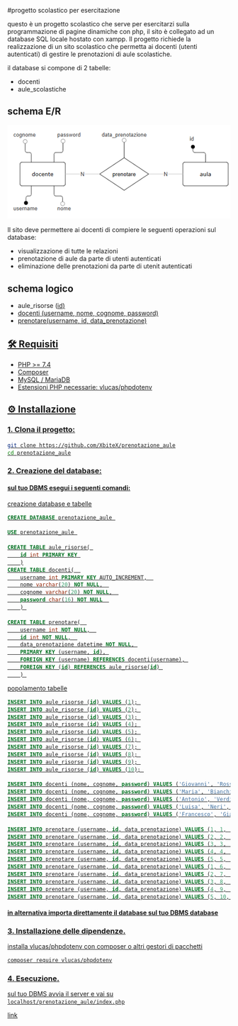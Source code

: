 #progetto scolastico per esercitazione

questo è un progetto scolastico che serve per esercitarzi sulla programmazione di pagine dinamiche con php, il sito è collegato ad un database SQL locale hostato con xampp.
Il progetto richiede la realizzazione di un sito scolastico che permetta ai docenti (utenti autenticati) di gestire le prenotazioni di aule scolastiche.

il database si compone di 2 tabelle: 
- docenti
- aule_scolastiche

## schema E/R
![schema E/R](images/schema_ER.png)

Il sito deve permettere ai docenti di compiere le seguenti operazioni sul database:
- visualizzazione di tutte le relazioni
- prenotazione di aule da parte di utenti autenticati
- eliminazione delle prenotazioni da parte di utenit autenticati

## schema logico 
- aule_risorse (<u>id<u>) 
- docenti (<u>username</u>, nome, cognome, password) 
- prenotare(<u>username</u>, <u>id</u>, data_prenotazione) 


## 🛠️ Requisiti
- PHP >= 7.4
- Composer
- MySQL / MariaDB 
- Estensioni PHP necessarie: vlucas/phpdotenv



## ⚙️ Installazione

### 1. Clona il progetto:

   ```bash
   git clone https://github.com/XbiteX/prenotazione_aule
   cd prenotazione_aule
   ```

### 2. Creazione del database:
#### sul tuo DBMS esegui i seguenti comandi:

creazione database e tabelle
   ```SQL
   CREATE DATABASE prenotazione_aule 
   
   USE prenotazione_aule 
   
   CREATE TABLE aule_risorse( 
       id int PRIMARY KEY 
       )
   CREATE TABLE docenti(  
       username int PRIMARY KEY AUTO_INCREMENT,  
       nome varchar(20) NOT NULL,  
       cognome varchar(20) NOT NULL,  
       password char(16) NOT NULL  
       ) 
   
   CREATE TABLE prenotare(  
       username int NOT NULL,  
       id int NOT NULL,  
       data_prenotazione datetime NOT NULL, 
       PRIMARY KEY (username, id), 
       FOREIGN KEY (username) REFERENCES docenti(username), 
       FOREIGN KEY (id) REFERENCES aule_risorse(id) 
       ) 
   ```




popolamento tabelle
   ```SQL
   INSERT INTO aule_risorse (id) VALUES (1); 
   INSERT INTO aule_risorse (id) VALUES (2); 
   INSERT INTO aule_risorse (id) VALUES (3); 
   INSERT INTO aule_risorse (id) VALUES (4); 
   INSERT INTO aule_risorse (id) VALUES (5); 
   INSERT INTO aule_risorse (id) VALUES (6); 
   INSERT INTO aule_risorse (id) VALUES (7); 
   INSERT INTO aule_risorse (id) VALUES (8); 
   INSERT INTO aule_risorse (id) VALUES (9); 
   INSERT INTO aule_risorse (id) VALUES (10); 
   
   INSERT INTO docenti (nome, cognome, password) VALUES ('Giovanni', 'Rossi', 'password1234567890'); 
   INSERT INTO docenti (nome, cognome, password) VALUES ('Maria', 'Bianchi', 'password1234567890'); 
   INSERT INTO docenti (nome, cognome, password) VALUES ('Antonio', 'Verdi', 'password1234567890'); 
   INSERT INTO docenti (nome, cognome, password) VALUES ('Luisa', 'Neri', 'password1234567890'); 
   INSERT INTO docenti (nome, cognome, password) VALUES ('Francesco', 'Gialli', 'password1234567890'); 
   
   INSERT INTO prenotare (username, id, data_prenotazione) VALUES (1, 1, '2025-03-29 09:00:00'); 
   INSERT INTO prenotare (username, id, data_prenotazione) VALUES (2, 2, '2025-03-29 10:00:00'); 
   INSERT INTO prenotare (username, id, data_prenotazione) VALUES (3, 3, '2025-03-29 11:00:00'); 
   INSERT INTO prenotare (username, id, data_prenotazione) VALUES (4, 4, '2025-03-29 12:00:00'); 
   INSERT INTO prenotare (username, id, data_prenotazione) VALUES (5, 5, '2025-03-29 13:00:00'); 
   INSERT INTO prenotare (username, id, data_prenotazione) VALUES (1, 6, '2025-03-30 09:00:00'); 
   INSERT INTO prenotare (username, id, data_prenotazione) VALUES (2, 7, '2025-03-30 10:00:00'); 
   INSERT INTO prenotare (username, id, data_prenotazione) VALUES (3, 8, '2025-03-30 11:00:00'); 
   INSERT INTO prenotare (username, id, data_prenotazione) VALUES (4, 9, '2025-03-30 12:00:00'); 
   INSERT INTO prenotare (username, id, data_prenotazione) VALUES (5, 10, '2025-03-30 13:00:00'); 
   ```


#### in alternativa importa direttamente il database sul tuo DBMS [database](comandi%20sql/prenotazione_aule.sql)

### 3. Installazione delle dipendenze.
   installa vlucas/phpdotenv con composer o altri gestori di pacchetti
```bash
composer require vlucas/phpdotenv
```

### 4. Esecuzione.
sul tuo DBMS avvia il server e vai su `localhost/prenotazione_aule/index.php`

[link](localhost/prenotazione_aule/index.php)
